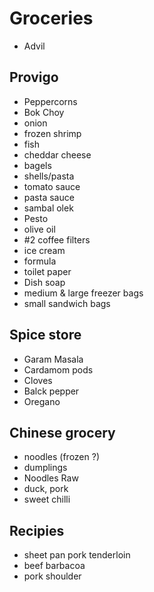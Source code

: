 # Groceries

- Advil

## Provigo

- Peppercorns
- Bok Choy
- onion
- frozen shrimp
- fish
- cheddar cheese
- bagels
- shells/pasta
- tomato sauce
- pasta sauce
- sambal olek
- Pesto
- olive oil
- #2 coffee filters
- ice cream
- formula
- toilet paper
- Dish soap
- medium & large freezer bags
- small sandwich bags

## Spice store

- Garam Masala
- Cardamom pods
- Cloves
- Balck pepper
- Oregano

## Chinese grocery

- noodles (frozen ?)
- dumplings
- Noodles Raw
- duck, pork
- sweet chilli

## Recipies

- sheet pan pork tenderloin
- beef barbacoa
- pork shoulder
